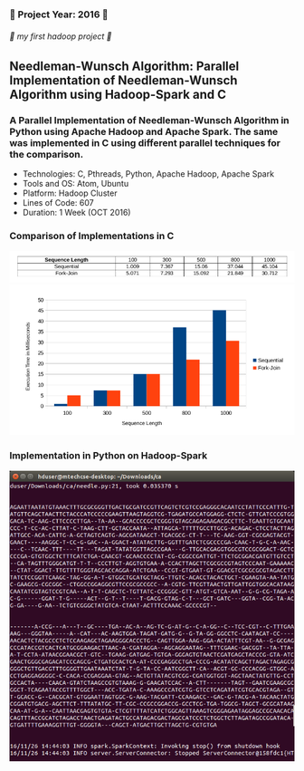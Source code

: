 ### :small_blue_diamond: Project Year: 2016 :small_blue_diamond:
###### :rocket: my first hadoop project :rocket:
## Needleman-Wunsch Algorithm: Parallel Implementation of Needleman-Wunsch Algorithm using Hadoop-Spark and C
### A Parallel Implementation of Needleman-Wunsch Algorithm in Python using Apache Hadoop and Apache Spark. The same was implemented in C using different parallel techniques for the comparison.

* Technologies: C, Pthreads, Python, Apache Hadoop, Apache Spark
* Tools and OS: Atom, Ubuntu
* Platform: Hadoop Cluster
* Lines of Code: 607
* Duration: 1 Week (OCT 2016)

### Comparison of Implementations in C
![table](table.png)
![chart](chart.png)

### Implementation in Python on Hadoop-Spark
![hadoop-spark](hadoop-spark.png)
